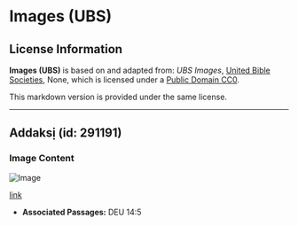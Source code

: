 # Images (UBS)

## License Information

**Images (UBS)** is based on and adapted from: _UBS Images_, [United Bible Societies](https://unitedbiblesocieties.org/), None, which is licensed under a [Public Domain CC0](https://creativecommons.org/public-domain/cc0/).

This markdown version is provided under the same license.



--------------------------------

## Addaksị (id: 291191)

### Image Content

![Image](https://cdn.aquifer.bible/aquifer-content/resources/Media/WEB-0006_addax.jpg)

[link](https://cdn.aquifer.bible/aquifer-content/resources/Media/WEB-0006_addax.jpg)

* **Associated Passages:** DEU 14:5

